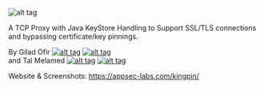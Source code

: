 ![alt tag](https://appsec-labs.com/wp-content/uploads/2017/12/kingpin_icon.png)

A TCP Proxy with Java KeyStore Handling to Support SSL/TLS connections and bypassing certificate/key pinnings.

By Gilad Ofir [![alt tag](http://www.biogenes-assays.com/fileadmin/templates/biogenes2013/templates_sites/images/icons/linkedin_logo.png)](https://il.linkedin.com/in/gilad-ofir-44959919) [![alt tag](https://www.emberaddons.com/assets/github-logo.svg)](https://github.com/giladof)
<br>
and Tal Melamed  [![alt tag](http://www.biogenes-assays.com/fileadmin/templates/biogenes2013/templates_sites/images/icons/linkedin_logo.png)](https://www.linkedin.com/in/talmelamed) [![alt tag](https://www.emberaddons.com/assets/github-logo.svg)](https://github.com/nu11p0inter)


Website & Screenshots:
https://appsec-labs.com/kingpin/
